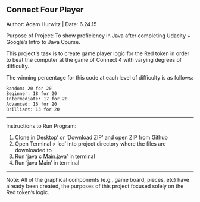 Connect Four Player
--
Author: Adam Hurwitz | Date: 6.24.15

Purpose of Project: To show proficiency in Java after completing Udacity + Google’s Intro to Java Course.

This project's task is to create game player logic for the Red token in order to beat the computer at the game of Connect 4 with varying degrees of difficulty. 

The winning percentage for this code at each level of difficulty is as follows:

    Random: 20 for 20
    Beginner: 18 for 20
    Intermediate: 17 for 20
    Advanced: 16 for 20
    Brilliant: 13 for 20

------------------------------------------------------------------------
Instructions to Run Program:
   1) Clone in Desktop’ or ‘Download ZIP’ and open ZIP from Github 
   2) Open Terminal > ‘cd’ into project directory where the files are downloaded to
   3) Run ‘java c Main.java’ in terminal
   4) Run ‘java Main’ in terminal

------------------------------------------------------------------------
Note: All of the graphical components (e.g., game board, pieces, etc) have already been created, the purposes of this project focused solely on the Red token’s logic.